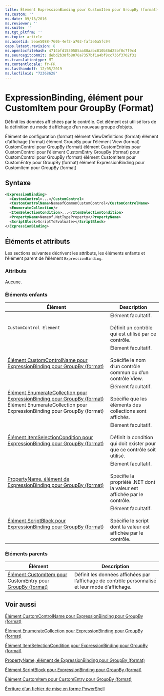 ```yaml
---
title: Élément ExpressionBinding pour CustomItem pour GroupBy (format) | Microsoft Docs
ms.custom: ''
ms.date: 09/13/2016
ms.reviewer: ''
ms.suite: ''
ms.tgt_pltfrm: ''
ms.topic: article
ms.assetid: 5eae5088-7605-4ef2-a703-faf3e5a5fc94
caps.latest.revision: 8
ms.openlocfilehash: 4714bfd1530585aa80aabc010b86d25bf0c7f9c4
ms.sourcegitcommit: debd2b38fb8070a7357bf1a4bf9cc736f3702f31
ms.translationtype: MT
ms.contentlocale: fr-FR
ms.lasthandoff: 12/05/2019
ms.locfileid: "72368628"
---
```

# <a name="expressionbinding-element-for-customitem-for-groupby-format"></a>ExpressionBinding, élément pour CustomItem pour GroupBy (Format)

Définit les données affichées par le contrôle. Cet élément est utilisé lors de la définition du mode d’affichage d’un nouveau groupe d’objets.

Élément de configuration (format) élément ViewDefinitions (format) élément d’affichage (format) élément GroupBy pour l’élément View (format) CustomControl pour GroupBy (format) élément CustomEntries pour CustomControl pour l’élément CustomEntry GroupBy (format) pour CustomControl pour GroupBy (format) élément CustomItem pour CustomEntry pour GroupBy (format) élément ExpressionBinding pour CustomItem pour GroupBy (format)

## <a name="syntax"></a>Syntaxe

```xml
<ExpressionBinding>
  <CustomControl>...</CustomControl>
  <CustomControlName>NameofCommonCustomControl</CustomControlName>
  <EnumerateCollection/>
  <ItemSelectionCondition>...</ItemSelectionCondition>
  <PropertyName>Nameof.NetTypeProperty</PropertyName>
  <ScriptBlock>ScriptToEvaluate></ScriptBlock>
</ExpressionBinding>
```

## <a name="attributes-and-elements"></a>Éléments et attributs

Les sections suivantes décrivent les attributs, les éléments enfants et l’élément parent de l’élément `ExpressionBinding`.

### <a name="attributes"></a>Attributs

Aucune.

### <a name="child-elements"></a>Éléments enfants

|Élément|Description|
|-------------|-----------------|
|`CustomControl Element`|Élément facultatif.<br /><br /> Définit un contrôle qui est utilisé par ce contrôle.|
|[Élément CustomControlName pour ExpressionBinding pour GroupBy (format)](./customcontrolname-element-for-expressionbinding-for-groupby-format.md)|Élément facultatif.<br /><br /> Spécifie le nom d’un contrôle commun ou d’un contrôle View.|
|[Élément EnumerateCollection pour ExpressionBinding pour GroupBy (format)](./enumeratecollection-element-for-expressionbinding-for-groupby-format.md) Élément EnumerateCollection pour ExpressionBinding pour GroupBy (format)|Élément facultatif.<br /><br /> Spécifie que les éléments des collections sont affichés.|
|[Élément ItemSelectionCondition pour ExpressionBinding pour GroupBy (format)](./itemselectioncondition-element-for-expressionbinding-for-groupby-format.md)|Élément facultatif.<br /><br /> Définit la condition qui doit exister pour que ce contrôle soit utilisé.|
|[PropertyName, élément de ExpressionBinding pour GroupBy (format)](./propertyname-element-for-expressionbinding-for-groupby-format.md)|Élément facultatif.<br /><br /> Spécifie la propriété .NET dont la valeur est affichée par le contrôle.|
|[Élément ScriptBlock pour ExpressionBinding pour GroupBy (format)](./scriptblock-element-for-expressionbinding-for-groupby-format.md)|Élément facultatif.<br /><br /> Spécifie le script dont la valeur est affichée par le contrôle.|

### <a name="parent-elements"></a>Éléments parents

|Élément|Description|
|-------------|-----------------|
|[Élément CustomItem pour CustomEntry pour GroupBy (format)](./customitem-element-for-customentry-for-groupby-format.md)|Définit les données affichées par l’affichage de contrôle personnalisé et leur mode d’affichage.|

## <a name="see-also"></a>Voir aussi

[Élément CustomControlName pour ExpressionBinding pour GroupBy (format)](./customcontrolname-element-for-expressionbinding-for-groupby-format.md)

[Élément EnumerateCollection pour ExpressionBinding pour GroupBy (format)](./enumeratecollection-element-for-expressionbinding-for-groupby-format.md)

[Élément ItemSelectionCondition pour ExpressionBinding pour GroupBy (format)](./itemselectioncondition-element-for-expressionbinding-for-groupby-format.md)

[PropertyName, élément de ExpressionBinding pour GroupBy (format)](./propertyname-element-for-expressionbinding-for-groupby-format.md)

[Élément ScriptBlock pour ExpressionBinding pour GroupBy (format)](./scriptblock-element-for-expressionbinding-for-groupby-format.md)

[Élément CustomItem pour CustomEntry pour GroupBy (format)](./customitem-element-for-customentry-for-groupby-format.md)

[Écriture d’un fichier de mise en forme PowerShell](./writing-a-powershell-formatting-file.md)
